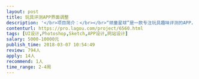 ```yaml
---                
layout: post       
title: 玩具评测APP界面调整           
description: '</br>项目简介：</br></br>“顽童星球”是一款专注玩具趣味评测的APP，目前以完成大部分开发（正在测试阶段），由于项目变动，之前的设计已经无法完美展现APP界面（码农表示对界面无感）！所以目前需要一位资深的设计师对APP中现有的界面进行微调！</br></br>工作内容：</br></br>1.调整现有APP的配色、字体规格、整体样式风格！</br>2.对需要调整的界面做出对应的修改文档，文档内容包括阴影、色号等具体的元素</br>3.在APP调整后的风格的基础上，设计一张默认加载图和部分提示图</br>'     
contenturl: https://pro.lagou.com/project/6560.html      
tags: [UI设计,Photoshop,Sketch,APP设计,网站设计]            
salary: 5000-10000元          
publish_time: 2018-03-07 10:54:49         
review: 794人                   
apply: 14人                   
recommend: 1人                   
time_range: 2-4周              
---                 
```

